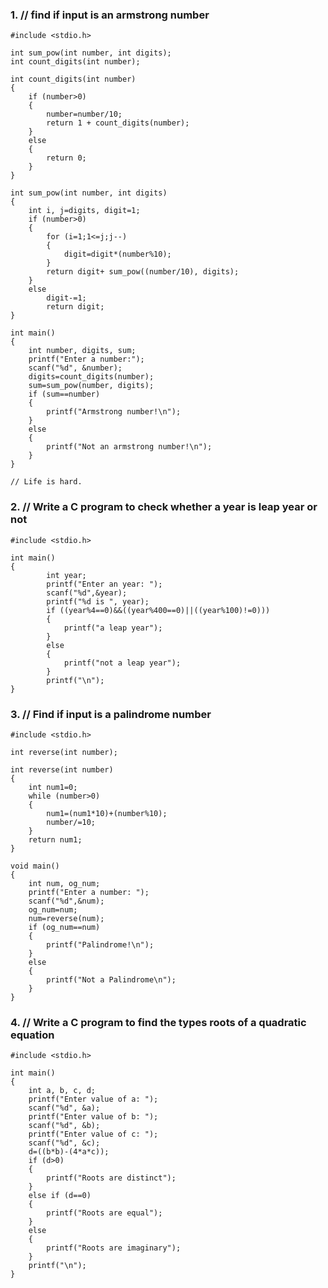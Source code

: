 ### 1. // find if input is an armstrong number
	
	#include <stdio.h>
	
	int sum_pow(int number, int digits);
	int count_digits(int number);
	
	int count_digits(int number)
	{
	    if (number>0)
	    {
	        number=number/10;
	        return 1 + count_digits(number);
	    }
	    else
	    {
	        return 0;
	    }
	}
	
	int sum_pow(int number, int digits)
	{
	    int i, j=digits, digit=1;
	    if (number>0)
	    {
	        for (i=1;1<=j;j--)
	        {
	            digit=digit*(number%10);
	        }
	        return digit+ sum_pow((number/10), digits);
	    }
	    else
	        digit-=1;
	        return digit;
	}
	
	int main()
	{
	    int number, digits, sum;
	    printf("Enter a number:");
	    scanf("%d", &number);
	    digits=count_digits(number);
	    sum=sum_pow(number, digits);
	    if (sum==number)
	    {
	        printf("Armstrong number!\n");
	    }
	    else
	    {
	        printf("Not an armstrong number!\n");
	    }
	}
	
	// Life is hard.


### 2. // Write a C program to check whether a year is leap year or not
	
	#include <stdio.h>
	
	int main()
	{
	        int year;
	        printf("Enter an year: ");
	        scanf("%d",&year);
	        printf("%d is ", year);
	        if ((year%4==0)&&((year%400==0)||((year%100)!=0)))
	        {
	        	printf("a leap year");
	        }
	        else
	        {
	        	printf("not a leap year");
	        }
	        printf("\n");
	}
	
	


### 3. // Find if input is a palindrome number
	
	#include <stdio.h>
	
	int reverse(int number);
	
	int reverse(int number)
	{
	    int num1=0;
	    while (number>0)
	    {
	        num1=(num1*10)+(number%10);
	        number/=10;
	    }
	    return num1;
	}
	
	void main()
	{
	    int num, og_num;
	    printf("Enter a number: ");
	    scanf("%d",&num);
	    og_num=num;
	    num=reverse(num);
	    if (og_num==num)
	    {
	        printf("Palindrome!\n");
	    }
	    else
	    {
	        printf("Not a Palindrome\n");
	    }
	}

### 4. // Write a C program to find the types roots of a quadratic equation
	
	#include <stdio.h>
	
	int main()
	{
	    int a, b, c, d;
	    printf("Enter value of a: ");
	    scanf("%d", &a);
	    printf("Enter value of b: ");
	    scanf("%d", &b);
	    printf("Enter value of c: ");
	    scanf("%d", &c);
	    d=((b*b)-(4*a*c));
	    if (d>0)
	    {
	        printf("Roots are distinct");
	    }
	    else if (d==0)
	    {
	        printf("Roots are equal");
	    }
	    else
	    {
	        printf("Roots are imaginary");
	    }
	    printf("\n");
	}


